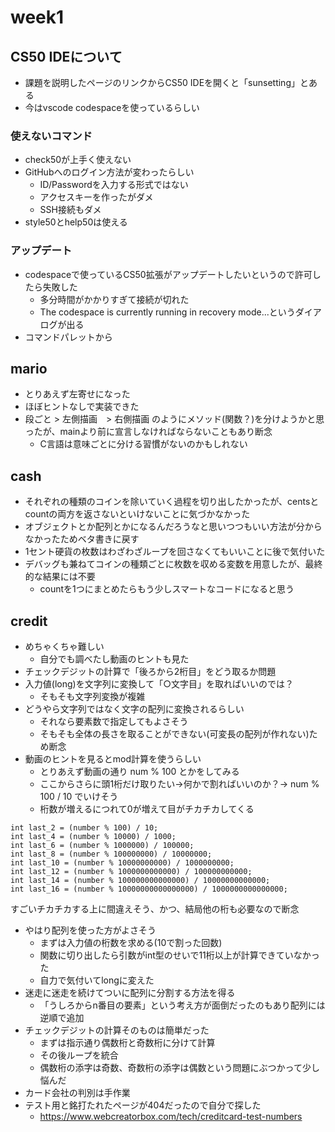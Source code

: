 # week1

## CS50 IDEについて
- 課題を説明したページのリンクからCS50 IDEを開くと「sunsetting」とある
- 今はvscode codespaceを使っているらしい

### 使えないコマンド
- check50が上手く使えない
- GitHubへのログイン方法が変わったらしい
    - ID/Passwordを入力する形式ではない
    - アクセスキーを作ったがダメ
    - SSH接続もダメ
- style50とhelp50は使える

### アップデート
- codespaceで使っているCS50拡張がアップデートしたいというので許可したら失敗した
    - 多分時間がかかりすぎて接続が切れた
    - The codespace is currently running in recovery mode...というダイアログが出る
- コマンドパレットから

## mario
- とりあえず左寄せになった
- ほぼヒントなしで実装できた
- 段ごと > 左側描画　> 右側描画 のようにメソッド(関数？)を分けようかと思ったが、mainより前に宣言しなければならないこともあり断念
    - C言語は意味ごとに分ける習慣がないのかもしれない

## cash
- それぞれの種類のコインを除いていく過程を切り出したかったが、centsとcountの両方を返さないといけないことに気づかなかった
- オブジェクトとか配列とかになるんだろうなと思いつつもいい方法が分からなかったためベタ書きに戻す
- 1セント硬貨の枚数はわざわざループを回さなくてもいいことに後で気付いた
- デバッグも兼ねてコインの種類ごとに枚数を収める変数を用意したが、最終的な結果には不要
    - countを1つにまとめたらもう少しスマートなコードになると思う

## credit
- めちゃくちゃ難しい
    - 自分でも調べたし動画のヒントも見た
- チェックデジットの計算で「後ろから2桁目」をどう取るか問題
- 入力値(long)を文字列に変換して「○文字目」を取ればいいのでは？
    - そもそも文字列変換が複雑
- どうやら文字列ではなく文字の配列に変換されるらしい
    - それなら要素数で指定してもよさそう
    - そもそも全体の長さを取ることができない(可変長の配列が作れない)ため断念
- 動画のヒントを見るとmod計算を使うらしい
    - とりあえず動画の通り num % 100 とかをしてみる
    - ここからさらに頭1桁だけ取りたい→何かで割ればいいのか？→ num % 100 / 10 でいけそう
    - 桁数が増えるにつれて0が増えて目がチカチカしてくる

```
int last_2 = (number % 100) / 10;
int last_4 = (number % 10000) / 1000;
int last_6 = (number % 1000000) / 100000;
int last_8 = (number % 100000000) / 10000000;
int last_10 = (number % 10000000000) / 1000000000;
int last_12 = (number % 1000000000000) / 100000000000;
int last_14 = (number % 100000000000000) / 10000000000000;
int last_16 = (number % 10000000000000000) / 1000000000000000;
```

すごいチカチカする上に間違えそう、かつ、結局他の桁も必要なので断念

- やはり配列を使った方がよさそう
    - まずは入力値の桁数を求める(10で割った回数)
    - 関数に切り出したら引数がint型のせいで11桁以上が計算できていなかった
    - 自力で気付いてlongに変えた
- 迷走に迷走を続けてついに配列に分割する方法を得る
    - 「うしろからn番目の要素」という考え方が面倒だったのもあり配列には逆順で追加
- チェックデジットの計算そのものは簡単だった
    - まずは指示通り偶数桁と奇数桁に分けて計算
    - その後ループを統合
    - 偶数桁の添字は奇数、奇数桁の添字は偶数という問題にぶつかって少し悩んだ
- カード会社の判別は手作業
- テスト用と銘打たれたページが404だったので自分で探した
    - https://www.webcreatorbox.com/tech/creditcard-test-numbers